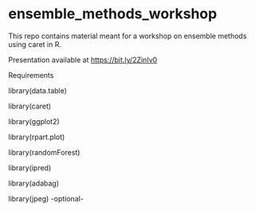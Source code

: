 # ensemble_methods_workshop
This repo contains material meant for a workshop on ensemble methods using caret in R.


Presentation available at https://bit.ly/2ZinIv0

Requirements

library(data.table)

library(caret)

library(ggplot2)

library(rpart.plot)

library(randomForest)

library(ipred)

library(adabag)

library(jpeg) -optional-